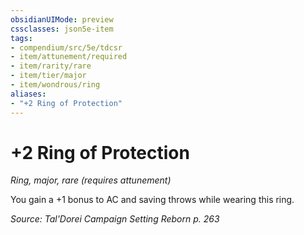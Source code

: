 ```yaml
---
obsidianUIMode: preview
cssclasses: json5e-item
tags:
- compendium/src/5e/tdcsr
- item/attunement/required
- item/rarity/rare
- item/tier/major
- item/wondrous/ring
aliases: 
- "+2 Ring of Protection"
---
```

# +2 Ring of Protection
*Ring, major, rare (requires attunement)*  


You gain a +1 bonus to AC and saving throws while wearing this ring.

*Source: Tal'Dorei Campaign Setting Reborn p. 263*